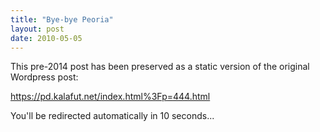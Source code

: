 ```yaml
---
title: "Bye-bye Peoria"
layout: post
date: 2010-05-05
---
```


This pre-2014 post has been preserved as a static version of the original Wordpress post:

https://pd.kalafut.net/index.html%3Fp=444.html

You'll be redirected automatically in 10 seconds...

<head>
  <meta http-equiv="refresh" content="10;url=https://pd.kalafut.net/index.html%3Fp=444.html">
</head>

